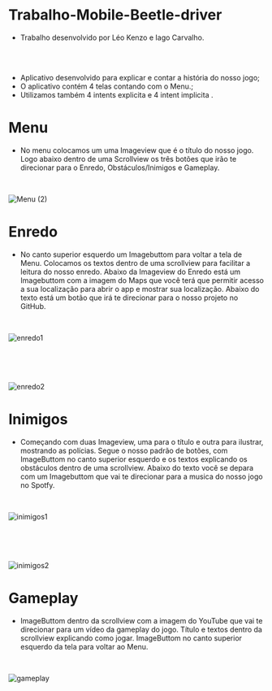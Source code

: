# Trabalho-Mobile-Beetle-driver

- Trabalho desenvolvido por Léo Kenzo e Iago Carvalho.
</br>
</br>

- Aplicativo desenvolvido para explicar e contar a história do nosso jogo;
- O aplicativo contém 4 telas contando com o Menu.;
- Utilizamos também 4 intents explicita e 4 intent implicita .

# Menu

- No menu colocamos um uma Imageview que é o título do nosso jogo. Logo abaixo dentro de uma Scrollview os três botões que irão te direcionar para o Enredo, Obstáculos/Inimigos e Gameplay.
</br>

![Menu (2)](https://github.com/IagoICS/Trabalho-Mobile-Beetle-driver/assets/101646035/226c5816-9821-45bd-af2d-023e1109d325)

# Enredo

- No canto superior esquerdo um Imagebuttom para voltar a tela de Menu. Colocamos os textos dentro de uma scrollview para facilitar a leitura do nosso enredo. Abaixo da Imageview do Enredo está um Imagebuttom com a imagem do Maps que você terá que permitir acesso a sua localização para abrir o app e mostrar sua localização. Abaixo do texto está um botão que irá te direcionar para o nosso projeto no GitHub. 
</br>

![enredo1](https://github.com/IagoICS/Trabalho-Mobile-Beetle-driver/assets/101646035/52713f0b-27ae-40ba-893a-8bfb086bade9)

</br>
</br>
</br>

![enredo2](https://github.com/IagoICS/Trabalho-Mobile-Beetle-driver/assets/101646035/71bd7156-6129-4cfe-a3f8-ad0f82c5e695)


# Inimigos

- Começando com duas Imageview, uma para o título e outra para ilustrar, mostrando as polícias. Segue o nosso padrão de botões, com ImageButtom no canto superior esquerdo e os textos explicando os obstáculos dentro de uma scrollview. Abaixo do texto você se depara com um Imagebuttom que vai te direcionar para a musica do nosso jogo no Spotfy.
</br>

![inimigos1](https://github.com/IagoICS/Trabalho-Mobile-Beetle-driver/assets/101646035/da09f836-c53b-44ce-86b5-1af45a74daf8)

</br>
</br>
</br>

![inimigos2](https://github.com/IagoICS/Trabalho-Mobile-Beetle-driver/assets/101646035/b8941ec2-5722-44a7-884f-b11e8f904d22)

# Gameplay

- ImageButtom dentro da scrollview com a imagem do YouTube que vai te direcionar para um vídeo da gameplay do jogo. Título e textos dentro da scrollview explicando como jogar. ImageButtom no canto superior esquerdo da tela para voltar ao Menu.
</br>

![gameplay](https://github.com/IagoICS/Trabalho-Mobile-Beetle-driver/assets/101646035/e2ee8577-9f61-4132-aea1-e5ad600e98b9)




